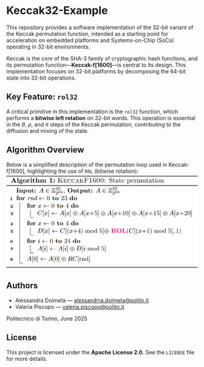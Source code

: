 # Keccak32-Example

This repository provides a software implementation of the 32-bit variant of the Keccak permutation function, intended as a starting point for acceleration on embedded platforms and Systems-on-Chip (SoCs) operating in 32-bit environments.

Keccak is the core of the SHA-3 family of cryptographic hash functions, and its permutation function—**Keccak-f[1600]**—is central to its design. This implementation focuses on 32-bit platforms by decomposing the 64-bit state into 32-bit operations.

## Key Feature: `rol32`

A critical primitive in this implementation is the `rol32` function, which performs a **bitwise left rotation** on 32-bit words. This operation is essential in the $\theta$, $\rho$, and $\pi$ steps of the Keccak permutation, contributing to the diffusion and mixing of the state.

## Algorithm Overview

Below is a simplified description of the permutation loop used in Keccak-f[1600], highlighting the use of `ROL` (bitwise rotation):
![Keccak Permutation Diagram](keccak32.png)


## Authors

- Alessandra Dolmeta — [alessandrra.dolmeta@polito.it](mailto:alessandrra.dolmeta@polito.it)  
- Valeria Piscopo — [valeria.piscopo@polito.it](mailto:valeria.piscopo@polito.it)  

Politecnico di Torino, June 2025

## License

This project is licensed under the **Apache License 2.0**. See the `LICENSE` file for more details.